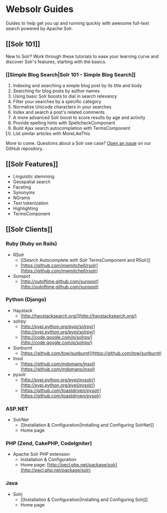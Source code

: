 # Websolr Guides

Guides to help get you up and running quickly with awesome full-text search powered by Apache Solr.

## [[Solr 101]]

New to Solr? Work through these tutorials to ease your learning curve and discover Solr's features, starting with the basics.

### [[Simple Blog Search|Solr 101 - Simple Blog Search]]

1. Indexing and searching a simple blog post by its title and body
2. Searching for blog posts by author names
3. Using basic Solr boosts to dial in search relevancy
4. Filter your searches by a specific category
5. Normalize Unicode characters in your searches
6. Index and search a post's related comments
7. A more advanced Solr boost to score results by age and activity
8. Provide spelling hints with SpellcheckComponent
9. Build Ajax search autocompletion with TermsComponent
10. List similar articles with MoreLikeThis

More to come. Questions about a Solr use case? [Open an issue](https://github.com/onemorecloud/websolr-guides/issues) on our GitHub repository.

## [[Solr Features]]

* Linguistic stemming
* Geospatial search
* Faceting
* Synonyms
* NGrams
* Text tokenization
* Highlighting
* TermsComponent

## [[Solr Clients]]

### Ruby (Ruby on Rails)

* RSolr
  * [[Search Autocomplete with Solr TermsComponent and RSolr]]
  * [https://github.com/mwmitchell/rsolr](https://github.com/mwmitchell/rsolr)
* Sunspot
  * [http://outoftime.github.com/sunspot](http://outoftime.github.com/sunspot)

### Python (Django)

* Haystack
  * [http://haystacksearch.org/](http://haystacksearch.org/)
* solrpy
  * [http://pypi.python.org/pypi/solrpy/](http://pypi.python.org/pypi/solrpy/)
  * [http://code.google.com/p/solrpy/](http://code.google.com/p/solrpy/)
* Sunburnt
  * [https://github.com/tow/sunburnt](https://github.com/tow/sunburnt)
* Insol
  * [https://github.com/mdomans/insol](https://github.com/mdomans/insol)
* pysolr
  * [http://pypi.python.org/pypi/pysolr/](http://pypi.python.org/pypi/pysolr/)
  * [https://github.com/toastdriven/pysolr](https://github.com/toastdriven/pysolr)


### ASP.NET

* SolrNet
  * [[Installation & Configuration|Installing and Configuring SolrNet]]
  * Home page

### PHP (Zend, CakePHP, CodeIgniter)

* Apache Solr PHP extension
  * Installation & Configuration
  * Home page: [http://pecl.php.net/package/solr](http://pecl.php.net/package/solr)

### Java

* Solrj
  * [[Installation & Configuration|Installing and Configuring Solrj]]
  * Home page
